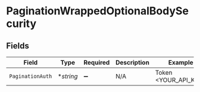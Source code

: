# PaginationWrappedOptionalBodySecurity


## Fields

| Field                | Type                 | Required             | Description          | Example              |
| -------------------- | -------------------- | -------------------- | -------------------- | -------------------- |
| `PaginationAuth`     | **string*            | :heavy_minus_sign:   | N/A                  | Token <YOUR_API_KEY> |